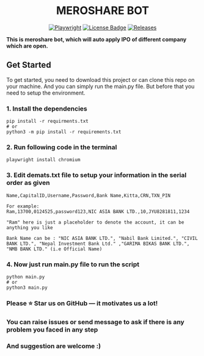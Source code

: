 <div align="center">

# MEROSHARE BOT

[![Playwright](https://img.shields.io/pypi/v/playwright.svg)](https://pypi.python.org/pypi/playwright)
[![License Badge](https://img.shields.io/github/license/tprototype/meroshare-bot?color=2b9348)](https://github.com/tprototype/meroshare-bot/blob/master/README.md)
[![Releases](https://img.shields.io/badge/version-0.0.1-blue)](https://github.com/tprototype/meroshare-bot/releases)

</div>


**This is meroshare bot, which will auto apply IPO of different company which are open.**

## Get Started

To get started, you need to download this project or can clone this repo on your machine.
And you can simply run the main.py file. But before that you need to setup the environment.

### 1. Install the dependencies

```
pip install -r requirments.txt
# or
python3 -m pip install -r requirements.txt
```

### 2. Run following code in the terminal

```
playwright install chromium
```

### 3. Edit demats.txt file to setup your information in the serial order as given

```
Name,CapitalID,Username,Password,Bank Name,Kitta,CRN,TXN_PIN

For example:
Ram,13700,0124525,password123,NIC ASIA BANK LTD.,10,JYU8281811,1234

"Ram" here is just a placeholder to denote the account, it can be anything you like

Bank Name can be : "NIC ASIA BANK LTD.", "Nabil Bank Limited.", "CIVIL BANK LTD.", "Nepal Investment Bank Ltd." ,"GARIMA BIKAS BANK LTD.", "NMB BANK LTD." (i.e Official Name)
```

### 4. Now just run main.py file to run the script

```
python main.py
# or
python3 main.py
```

### Please :star: Star us on GitHub — it motivates us a lot!

### You can raise issues or send message to ask if there is any problem you faced in any step
### And suggestion are welcome :)

